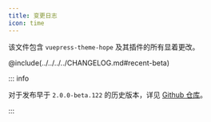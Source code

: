 ```yaml
---
title: 变更日志
icon: time
---
```


该文件包含 `vuepress-theme-hope` 及其插件的所有显着更改。

<!-- more -->

@include(../../../../CHANGELOG.md#recent-beta)

::: info

对于发布早于 `2.0.0-beta.122` 的历史版本，详见 [Github 仓库](https://github.com/vuepress-theme-hope/vuepress-theme-hope/blob/main/CHANGELOG.md)。

:::
